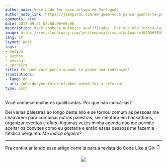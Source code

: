 ```yaml
---
author_note: Você pode ler esse artigo em Português
author_note_link: https://jtemporal.com/em-quem-voce-pensa-quando-te-pedem-uma-indicação
comments: true
date: 2017-09-21 03:00:00+00:00
description: Você conhece mulheres qualificadas. Por que não indicá-las?
image: https://res.cloudinary.com/jesstemporal/image/upload/v1640360835/covers/click-2_f4fsdc.png
lang: pt
layout: post
tags:
- medium
- python
- pessoal
- carreira
title: Em quem você pensa quando te pedem uma indicação?
translations:
- lang: en
  url: /who-do-you-think-of-when-asked-for-a-referral
type: post
---
```


Você conhece mulheres qualificadas. Por que não indicá-las?

Dei várias palestras ao longo deste ano e se tornou comum as pessoas me chamarem para combinar outras palestras, ser mentora em hackathons, organizar eventos e afins. Algumas vezes minha agenda não me permite aceitar os convites como eu gostaria e então essas pessoas me fazem a fatídica pergunta: _Me indica alguém?_

---

Pra continuar lendo esse artigo corre lá para a revista do Code Like a Girl 👇

<center>
<a href="https://code.likeagirl.io/em-quem-voc%C3%AA-pensa-quando-te-pedem-uma-indica%C3%A7%C3%A3o-b15e047b7759">

<img src="https://res.cloudinary.com/jesstemporal/image/upload/v1640370979/clique-aqui-para-ler_zie2kp.png" />

</a>
</center>